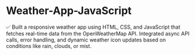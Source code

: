 # Weather-App-JavaScript
✅ Built a responsive weather app using HTML, CSS, and JavaScript that fetches real-time data from the OpenWeatherMap API. Integrated async API calls, error handling, and dynamic weather icon updates based on conditions like rain, clouds, or mist.
